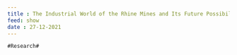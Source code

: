 ```yaml
---
title : The Industrial World of the Rhine Mines and Its Future Possibilities
feed: show
date : 27-12-2021
---
```


`#Research#`
